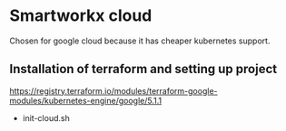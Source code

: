 # Smartworkx cloud

Chosen for google cloud because it has cheaper kubernetes support.

## Installation of terraform and setting up project

https://registry.terraform.io/modules/terraform-google-modules/kubernetes-engine/google/5.1.1

- init-cloud.sh 


